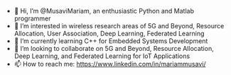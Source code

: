 - 👋 Hi, I’m @MusaviMariam, an enthusiastic Python and Matlab programmer
- 👀 I’m interested in wireless research areas of 5G and Beyond, Resource Allocation, User Association, Deep Learning, Federated Learning
- 🌱 I’m currently learning C++ for Embedded Systems Development 
- 💞️ I’m looking to collaborate on 5G and Beyond, Resource Allocation, Deep Learning, and Federated Learning for IoT Applications
- 📫 How to reach me: https://www.linkedin.com/in/mariammusavi/

<!---
MusaviMariam/MusaviMariam is a ✨ special ✨ repository because its `README.md` (this file) appears on your GitHub profile.
You can click the Preview link to take a look at your changes.
--->
